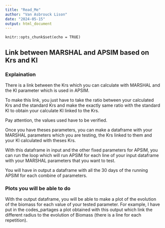 ```yaml
---
title: "Read_Me"
author: "Van Asbrouck Lison"
date: "2024-05-15"
output: html_document
---
```


```{r setup, include=FALSE}
knitr::opts_chunk$set(echo = TRUE)
```

## Link between MARSHAL and APSIM based on Krs and Kl

### Explaination

There is a link between the Krs which you can calculate with MARSHAL and the Kl parameter which is used in APSIM.

To make this link, you just have to take the ratio between your calculated Krs and the standard Krs and make the exactly same ratio with the standard Kl to obtain your calculate Kl linked to the Krs.

Pay attention, the values used have to be verified.

Once you have theses parameters, you can make a dataframe with your MARSHAL parameters which you are testing, the Krs linked to them and your Kl calculated with theses Krs.

With this dataframe in input and the other fixed parameters for APSIM, you can run the loop which will run APSIM for each line of your input dataframe with your MARSHAL parameters that you want to test.

You will have in output a dataframe with all the 30 days of the running APSIM for each combine of parameters.

### Plots you will be able to do

With the output dataframe, you will be able to make a plot of the evolution of the biomass for each value of your tested parameter. For example, I have put in the codes_partages a plot obtained with this output which link the different radius to the evolution of Biomass (there is a line for each repetition).
